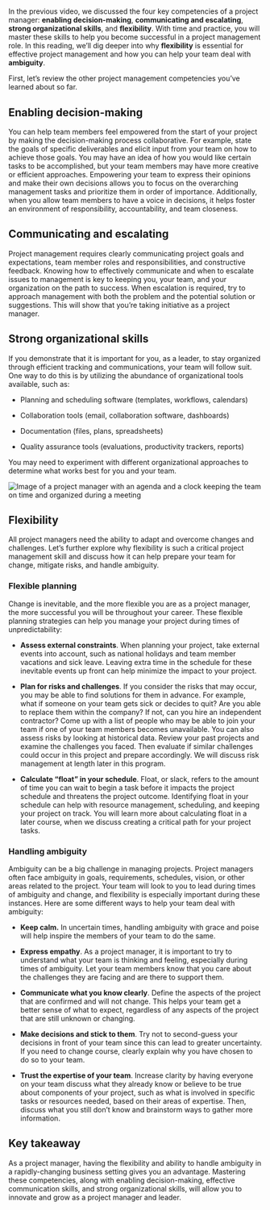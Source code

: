 # 
In the previous video, we discussed the four key competencies of a project manager: **enabling decision-making**, **communicating and escalating**, **strong organizational skills**, and **flexibility**. With time and practice, you will master these skills to help you become successful in a project management role. In this reading, we’ll dig deeper into why **flexibility** is essential for effective project management and how you can help your team deal with **ambiguity**. 

First, let’s review the other project management competencies you’ve learned about so far.

## **Enabling decision-making**

You can help team members feel empowered from the start of your project by making the decision-making process collaborative. For example, state the goals of specific deliverables and elicit input from your team on how to achieve those goals. You may have an idea of how you would like certain tasks to be accomplished, but your team members may have more creative or efficient approaches. Empowering your team to express their opinions and make their own decisions allows you to focus on the overarching management tasks and prioritize them in order of importance. Additionally, when you allow team members to have a voice in decisions, it helps foster an environment of responsibility, accountability, and team closeness. 

## **Communicating and escalating**

Project management requires clearly communicating project goals and expectations, team member roles and responsibilities, and constructive feedback. Knowing how to effectively communicate and when to escalate issues to management is key to keeping you, your team, and your organization on the path to success. When escalation is required, try to approach management with both the problem and the potential solution or suggestions. This will show that you’re taking initiative as a project manager. 

## **Strong organizational skills**

If you demonstrate that it is important for you, as a leader, to stay organized through efficient tracking and communications, your team will follow suit. One way to do this is by utilizing the abundance of organizational tools available, such as:

- Planning and scheduling software (templates, workflows, calendars)
    
- Collaboration tools (email, collaboration software, dashboards)
    
- Documentation (files, plans, spreadsheets)
    
- Quality assurance tools (evaluations, productivity trackers, reports)
    

You may need to experiment with different organizational approaches to determine what works best for you and your team.

![Image of a project manager with an agenda and a clock keeping the team on time and organized during a meeting](https://d3c33hcgiwev3.cloudfront.net/imageAssetProxy.v1/4VB3OjFERxKQdzoxRJcSSg_2ed5015a4c324943993a1353bceea499_Untitled-presentation-1-.jpg?expiry=1745366400000&hmac=Umh4qt8-xnRV8BHsfNazpP10jkJF0KFLP-l7Sl77VIg)

## **Flexibility**

All project managers need the ability to adapt and overcome changes and challenges. Let’s further explore why flexibility is such a critical project management skill and discuss how it can help prepare your team for change, mitigate risks, and handle ambiguity. 

### **Flexible planning**

Change is inevitable, and the more flexible you are as a project manager, the more successful you will be throughout your career. These flexible planning strategies can help you manage your project during times of unpredictability: 

- **Assess external constraints**. When planning your project, take external events into account, such as national holidays and team member vacations and sick leave. Leaving extra time in the schedule for these inevitable events up front can help minimize the impact to your project.
    
- **Plan for risks and challenges**. If you consider the risks that may occur, you may be able to find solutions for them in advance. For example, what if someone on your team gets sick or decides to quit? Are you able to replace them within the company? If not, can you hire an independent contractor? Come up with a list of people who may be able to join your team if one of your team members becomes unavailable. You can also assess risks by looking at historical data. Review your past projects and examine the challenges you faced. Then evaluate if similar challenges could occur in this project and prepare accordingly. We will discuss risk management at length later in this program.
    
- **Calculate “float” in your schedule**. Float, or slack, refers to the amount of time you can wait to begin a task before it impacts the project schedule and threatens the project outcome. Identifying float in your schedule can help with resource management, scheduling, and keeping your project on track. You will learn more about calculating float in a later course, when we discuss creating a critical path for your project tasks.
    

### **Handling ambiguity**

Ambiguity can be a big challenge in managing projects. Project managers often face ambiguity in goals, requirements, schedules, vision, or other areas related to the project. Your team will look to you to lead during times of ambiguity and change, and flexibility is especially important during these instances. Here are some different ways to help your team deal with ambiguity: 

- **Keep calm.** In uncertain times, handling ambiguity with grace and poise will help inspire the members of your team to do the same. 
    
- **Express empathy**. As a project manager, it is important to try to understand what your team is thinking and feeling, especially during times of ambiguity. Let your team members know that you care about the challenges they are facing and are there to support them.
    
- **Communicate what you know clearly**. Define the aspects of the project that are confirmed and will not change. This helps your team get a better sense of what to expect, regardless of any aspects of the project that are still unknown or changing.
    
- **Make decisions and stick to them**. Try not to second-guess your decisions in front of your team since this can lead to greater uncertainty. If you need to change course, clearly explain why you have chosen to do so to your team. 
    
- **Trust the expertise of your team**. Increase clarity by having everyone on your team discuss what they already know or believe to be true about components of your project, such as what is involved in specific tasks or resources needed, based on their areas of expertise. Then, discuss what you still don’t know and brainstorm ways to gather more information.
    

## **Key takeaway**

As a project manager, having the flexibility and ability to handle ambiguity in a rapidly-changing business setting gives you an advantage. Mastering these competencies, along with enabling decision-making, effective communication skills, and strong organizational skills, will allow you to innovate and grow as a project manager and leader.